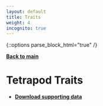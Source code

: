 ```yaml
---
layout: default
title: Traits
weight: 4
incognito: true
---
```


{::options parse_block_html="true" /}

[**Back to main**](http://vertlife.org/)

# Tetrapod Traits



* **[Download supporting data](https://data.vertlife.org/traits/tetrapod_traits_DatabaseCSVFiles.zip)**